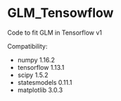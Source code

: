 # GLM_Tensowflow
Code to fit GLM in Tensorflow v1

Compatibility:
- numpy 1.16.2
- tensorflow 1.13.1
- scipy 1.5.2
- statesmodels 0.11.1
- matplotlib 3.0.3
